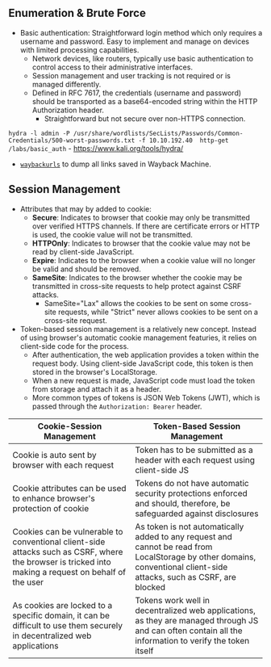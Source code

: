 ## Enumeration & Brute Force
- Basic authentication: Straightforward login method which only requires a username and password. Easy to implement and manage on devices with limited processing capabilities.
  - Network devices, like routers, typically use basic authentication to control access to their administrative interfaces.
  - Session management and user tracking is not required or is managed differently.
  - Defined in RFC 7617, the credentials (username and password) should be transported as a base64-encoded string within the HTTP Authorization header.
    - Straightforward but not secure over non-HTTPS connection.  

`hydra -l admin -P /usr/share/wordlists/SecLists/Passwords/Common-Credentials/500-worst-passwords.txt -f 10.10.192.40  http-get /labs/basic_auth` - https://www.kali.org/tools/hydra/
- [`waybackurls`](https://github.com/tomnomnom/waybackurls) to dump all links saved in Wayback Machine.

## Session Management
- Attributes that may by added to cookie:
  - **Secure**: Indicates to browser that cookie may only be transmitted over verified HTTPS channels. If there are certificate errors or HTTP is used, the cookie value will not be transmitted.
  - **HTTPOnly**: Indicates to browser that the cookie value may not be read by client-side JavaScript.
  - **Expire**: Indicates to the browser when a cookie value will no longer be valid and should be removed.
  - **SameSite**: Indicates to the browser whether the cookie may be transmitted in cross-site requests to help protect against CSRF attacks.
    - SameSite="Lax" allows the cookies to be sent on some cross-site requests, while "Strict" never allows cookies to be sent on a cross-site request.
- Token-based session management is a relatively new concept. Instead of using browser's automatic cookie management featuries, it relies on client-side code for the process.
  - After authentication, the web application provides a token within the request body. Using client-side JavaScript code, this token is then stored in the browser's LocalStorage.
  - When a new request is made, JavaScript code must load the token from storage and attach it as a header.
  - More common types of tokens is JSON Web Tokens (JWT), which is passed through the `Authorization: Bearer` header. 

|Cookie-Session Management|Token-Based Session Management|
|-----------|-----------|
|Cookie is auto sent by browser with each request|Token has to be submitted as a header with each request using client-side JS|
|Cookie attributes can be used to enhance browser's protection of cookie|Tokens do not have automatic security protections enforced and should, therefore, be safeguarded against disclosures|
|Cookies can be vulnerable to conventional client-side attacks such as CSRF, where the browser is tricked into making a request on behalf of the user|As token is  not automatically added to any request and cannot be read from LocalStorage by other domains, conventional client-side attacks, such as CSRF, are blocked|
|As cookies are locked to a specific domain, it can be difficult to use them securely in decentralized web applications|Tokens work well in decentralized web applications, as they are managed through JS and can often contain all the information to verify the token itself|
